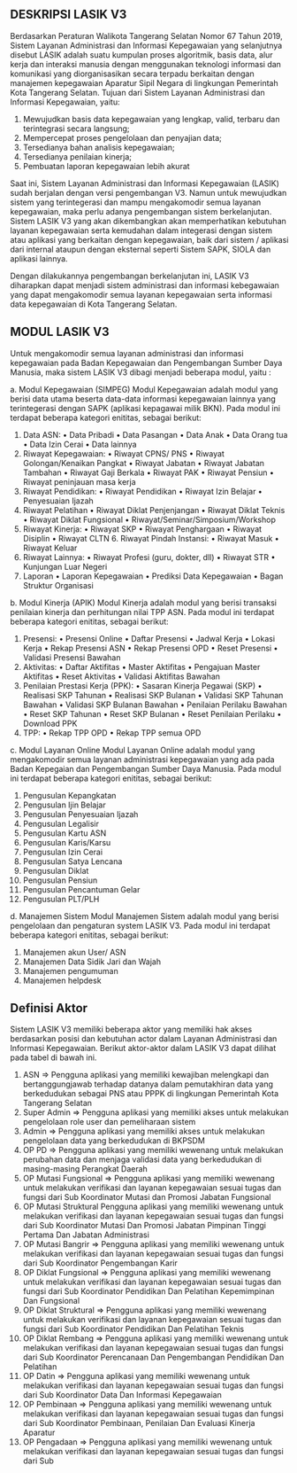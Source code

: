 ## DESKRIPSI LASIK V3

Berdasarkan Peraturan Walikota Tangerang Selatan Nomor 67 Tahun 2019, Sistem Layanan Administrasi dan Informasi Kepegawaian yang selanjutnya disebut LASIK adalah suatu kumpulan proses algoritmik, basis data, alur kerja dan interaksi manusia dengan menggunakan teknologi informasi dan komunikasi yang diorganisasikan secara terpadu berkaitan dengan manajemen kepegawaian Aparatur Sipil Negara di lingkungan Pemerintah Kota Tangerang Selatan. Tujuan dari Sistem Layanan Administrasi dan Informasi Kepegawaian, yaitu:

1. Mewujudkan basis data kepegawaian yang lengkap, valid, terbaru dan terintegrasi secara langsung;
2. Mempercepat proses pengelolaan dan penyajian data;
3. Tersedianya bahan analisis kepegawaian;
4. Tersedianya penilaian kinerja;
5. Pembuatan laporan kepegawaian lebih akurat

Saat ini, Sistem Layanan Administrasi dan Informasi Kepegawaian (LASIK) sudah berjalan dengan versi pengembangan V3. Namun untuk mewujudkan sistem yang terintegerasi dan mampu mengakomodir semua layanan kepegawaian, maka perlu adanya pengembangan sistem berkelanjutan. Sistem LASIK V3 yang akan dikembangkan akan memperhatikan kebutuhan layanan kepegawaian serta kemudahan dalam integerasi dengan sistem atau aplikasi yang berkaitan dengan kepegawaian, baik dari sistem / aplikasi dari internal ataupun dengan eksternal seperti Sistem SAPK, SIOLA dan aplikasi lainnya.

Dengan dilakukannya pengembangan berkelanjutan ini, LASIK V3 diharapkan dapat menjadi sistem administrasi dan informasi kebegawaian yang dapat mengakomodir semua layanan kepegawaian serta informasi data kepegawaian di Kota Tangerang Selatan.

## MODUL LASIK V3

Untuk mengakomodir semua layanan administrasi dan informasi kepegawaian pada Badan Kepegawaian dan Pengembangan Sumber Daya Manusia, maka sistem LASIK V3 dibagi menjadi beberapa modul, yaitu :

a. Modul Kepegawaian (SIMPEG)
Modul Kepegawaian adalah modul yang berisi data utama beserta data-data informasi kepegawaian lainnya yang terintegerasi dengan SAPK (aplikasi kepagawai milik BKN). Pada modul ini terdapat beberapa kategori enititas, sebagai berikut:

1. Data ASN:
   • Data Pribadi
   • Data Pasangan
   • Data Anak
   • Data Orang tua
   • Data Izin Cerai
   • Data lainnya
2. Riwayat Kepegawaian:
   • Riwayat CPNS/ PNS
   • Riwayat Golongan/Kenaikan Pangkat
   • Riwayat Jabatan
   • Riwayat Jabatan Tambahan
   • Riwayat Gaji Berkala
   • Riwayat PAK
   • Riwayat Pensiun
   • Riwayat peninjauan masa kerja
3. Riwayat Pendidikan:
   • Riwayat Pendidikan
   • Riwayat Izin Belajar
   • Penyesuaian Ijazah
4. Riwayat Pelatihan
   • Riwayat Diklat Penjenjangan
   • Riwayat Diklat Teknis
   • Riwayat Diklat Fungsional
   • Riwayat/Seminar/Simposium/Workshop
5. Riwayat Kinerja:
   • Riwayat SKP
   • Riwayat Penghargaan
   • Riwayat Disiplin
   • Riwayat CLTN 6. Riwayat Pindah Instansi:
   • Riwayat Masuk
   • Riwayat Keluar
6. Riwayat Lainnya:
   • Riwayat Profesi (guru, dokter, dll)
   • Riwayat STR
   • Kunjungan Luar Negeri
7. Laporan
   • Laporan Kepegawaian
   • Prediksi Data Kepegawaian
   • Bagan Struktur Organisasi

b. Modul Kinerja (APIK)
Modul Kinerja adalah modul yang berisi transaksi penilaian kinerja dan perhitungan nilai TPP ASN. Pada modul ini terdapat beberapa kategori enititas, sebagai berikut:

1. Presensi:
   • Presensi Online
   • Daftar Presensi
   • Jadwal Kerja
   • Lokasi Kerja
   • Rekap Presensi ASN
   • Rekap Presensi OPD
   • Reset Presensi
   • Validasi Presensi Bawahan
2. Aktivitas:
   • Daftar Aktifitas
   • Master Aktifitas
   • Pengajuan Master Aktifitas
   • Reset Aktivitas
   • Validasi Aktifitas Bawahan
3. Penilaian Prestasi Kerja (PPK):
   • Sasaran Kinerja Pegawai (SKP)
   • Realisasi SKP Tahunan
   • Realisasi SKP Bulanan
   • Validasi SKP Tahunan Bawahan
   • Validasi SKP Bulanan Bawahan
   • Penilaian Perilaku Bawahan
   • Reset SKP Tahunan
   • Reset SKP Bulanan
   • Reset Penilaian Perilaku
   • Download PPK
4. TPP:
   • Rekap TPP OPD
   • Rekap TPP semua OPD

c. Modul Layanan Online
Modul Layanan Online adalah modul yang mengakomodir semua layanan administrasi kepegawaian yang ada pada Badan Kepegaian dan Pengembangan Sumber Daya Manusia. Pada modul ini terdapat beberapa kategori enititas, sebagai berikut:

1. Pengusulan Kepangkatan
2. Pengusulan Ijin Belajar
3. Pengusulan Penyesuaian Ijazah
4. Pengusulan Legalisir
5. Pengusulan Kartu ASN
6. Pengusulan Karis/Karsu
7. Pengusulan Izin Cerai
8. Pengusulan Satya Lencana
9. Pengusulan Diklat
10. Pengusulan Pensiun
11. Pengusulan Pencantuman Gelar
12. Pengusulan PLT/PLH

d. Manajemen Sistem
Modul Manajemen Sistem adalah modul yang berisi pengelolaan dan pengaturan system LASIK V3. Pada modul ini terdapat beberapa kategori enititas, sebagai berikut:

1. Manajemen akun User/ ASN
2. Manajemen Data Sidik Jari dan Wajah
3. Manajemen pengumuman
4. Manajemen helpdesk

## Definisi Aktor

Sistem LASIK V3 memiliki beberapa aktor yang memiliki hak akses berdasarkan posisi dan kebutuhan actor dalam Layanan Administrasi dan Informasi Kepegawaian. Berikut aktor-aktor dalam LASIK V3 dapat dilihat pada tabel di bawah ini.

1. ASN => Pengguna aplikasi yang memiliki kewajiban melengkapi dan bertanggungjawab terhadap datanya dalam pemutakhiran data yang berkedudukan sebagai PNS atau PPPK di lingkungan Pemerintah Kota Tangerang Selatan
2. Super Admin => Pengguna aplikasi yang memiliki akses untuk melakukan pengelolaan role user dan pemeliharaan sistem
3. Admin => Pengguna aplikasi yang memiliki akses untuk melakukan pengelolaan data yang berkedudukan di BKPSDM
4. OP PD => Pengguna aplikasi yang memiliki wewenang untuk melakukan perubahan data dan menjaga validasi data yang berkedudukan di masing-masing Perangkat Daerah
5. OP Mutasi Fungsional => Pengguna aplikasi yang memiliki wewenang untuk melakukan verifikasi dan layanan kepegawaian sesuai tugas dan fungsi dari Sub Koordinator Mutasi dan Promosi Jabatan Fungsional
6. OP Mutasi Struktural
   Pengguna aplikasi yang memiliki wewenang untuk melakukan verifikasi dan layanan kepegawaian sesuai tugas dan fungsi dari Sub Koordinator Mutasi Dan Promosi Jabatan Pimpinan Tinggi Pertama Dan Jabatan Administrasi
7. OP Mutasi Bangrir => Pengguna aplikasi yang memiliki wewenang untuk melakukan verifikasi dan layanan kepegawaian sesuai tugas dan fungsi dari Sub Koordinator Pengembangan Karir
8. OP Diklat Fungsional => Pengguna aplikasi yang memiliki wewenang untuk melakukan verifikasi dan layanan kepegawaian sesuai tugas dan fungsi dari Sub Koordinator Pendidikan Dan Pelatihan Kepemimpinan Dan Fungsional
9. OP Diklat Struktural => Pengguna aplikasi yang memiliki wewenang untuk melakukan verifikasi dan layanan kepegawaian sesuai tugas dan fungsi dari Sub Koordinator Pendidikan Dan Pelatihan Teknis
10. OP Diklat Rembang => Pengguna aplikasi yang memiliki wewenang untuk melakukan verifikasi dan layanan kepegawaian sesuai tugas dan fungsi dari Sub Koordinator Perencanaan Dan Pengembangan Pendidikan Dan Pelatihan
11. OP Datin => Pengguna aplikasi yang memiliki wewenang untuk melakukan verifikasi dan layanan kepegawaian sesuai tugas dan fungsi dari Sub Koordinator Data Dan Informasi Kepegawaian
12. OP Pembinaan => Pengguna aplikasi yang memiliki wewenang untuk melakukan verifikasi dan layanan kepegawaian sesuai tugas dan fungsi dari Sub Koordinator Pembinaan, Penilaian Dan Evaluasi Kinerja Aparatur
13. OP Pengadaan => Pengguna aplikasi yang memiliki wewenang untuk melakukan verifikasi dan layanan kepegawaian sesuai tugas dan fungsi dari Sub
